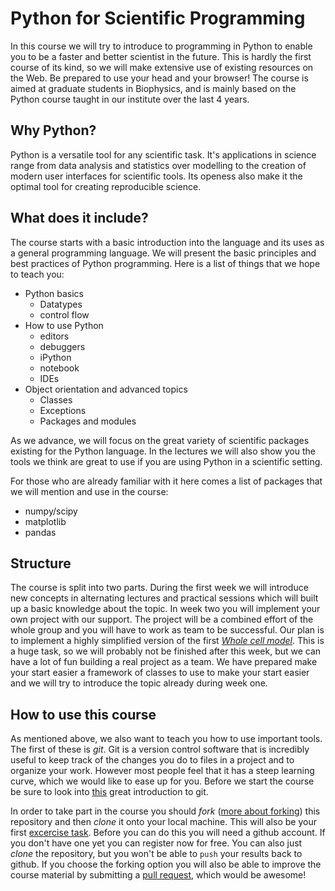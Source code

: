 # Python for Scientific Programming

In this course we will try to introduce to programming in Python to
enable you to be a faster and better scientist in the future. This is
hardly the first course of its kind, so we will make extensive use of
existing resources on the Web. Be prepared to use your head and your
browser! The course is aimed at graduate students in Biophysics, and
is mainly based on the Python course taught in our institute over the
last 4 years.

## Why Python?

Python is a versatile tool for any scientific task. It's applications
in science range from data analysis and statistics over modelling to
the creation of modern user interfaces for scientific tools. Its
openess also make it the optimal tool for creating reproducible
science.

## What does it include?

The course starts with a basic introduction into the language and its
uses as a general programming language. We will present the basic
principles and best practices of Python programming. Here is a list of
things that we hope to teach you:

- Python basics
  - Datatypes
  - control flow
- How to use Python 
  - editors
  - debuggers
  - iPython
  - notebook
  - IDEs
- Object orientation and advanced topics
  - Classes
  - Exceptions
  - Packages and modules

As we advance, we will focus on the great variety of scientific
packages existing for the Python language. In the lectures we will
also show you the tools we think are great to use if you are using
Python in a scientific setting.

For those who are already familiar with it here comes a list of
packages that we will mention and use in the course:

- numpy/scipy
- matplotlib
- pandas

## Structure

The course is split into two parts. During the first week we will
introduce new concepts in alternating lectures and practical sessions
which will built up a basic knowledge about the topic. In week two you
will implement your own project with our support. The project will be a combined effort
of the whole group and you will have to work as team to be successful.
Our plan is to implement a highly simplified version of the 
first [*Whole cell model*](https://github.com/CovertLab/WholeCell). This is a
huge task, so we will probably not be finished after this week, but we can 
have a lot of fun building a real project as a team. We have prepared make your start easier
a framework of classes to use to make your start easier and we will try to
introduce the topic already during week one.

## How to use this course

As mentioned above, we also want to teach you how to use important
tools. The first of these is _git_. Git is a version control software
that is incredibly useful to keep track of the changes you do to files
in a project and to organize your work. However most people feel that
it has a steep learning curve, which we would like to ease up for you.
Before we start the course be sure to look into [this](http://maryrosecook.com/blog/post/git-in-six-hundred-words) great introduction to git.

In order to take part in the course you should *fork*
([more about forking](https://help.github.com/articles/fork-a-repo/))
this repository and then *clone* it onto your local machine. This will also be your first [excercise task](https://github.com/fugufisch/hu_bp_python_course/blob/master/01_git/git_exercise.md). Before
you can do this you will need a github account. If you don't have one
yet you can register now for free. You can also just *clone* the
repository, but you won't be able to `push` your results back to
github. If you choose the forking option you will also be able to
improve the course material by submitting a
[pull request](https://help.github.com/articles/using-pull-requests/),
which would be awesome!

